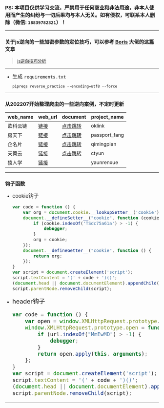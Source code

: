 ### PS: 本项目仅供学习交流，严禁用于任何商业和非法用途，非本人使用而产生的纠纷与一切后果均与本人无关。如有侵权，可联系本人删除（微信: `18839782321`）！

***

### 关于js逆向的一些加密参数的定位技巧，可以参考 [Boris](https://github.com/Boris-code) 大佬的这篇文章

> [js逆向技巧分析](https://zhuanlan.zhihu.com/p/108207751)

***

- <big>生成 `requirements.txt`</big>
  ```
  pipreqs reverse_practice --encoding=utf8 --force
  ```

***

### 从202207开始整理爬虫的一些逆向案例，不定时更新

web_name  |web_url|  document  |  project_name
---|---|---|---
欧科云链  |  [链接](https://www.oklink.com/zh-cn/btc/tx-list?limit=20&pageNum=1)  |  [点击跳转](https://blog.csdn.net/qq_42598133/article/details/125619096?spm=1001.2014.3001.5501)  | oklink
房天下  |  [链接](https://passport.fang.com/)  |  [点击跳转](https://blog.csdn.net/qq_42598133/article/details/125658235?spm=1001.2014.3001.5501)  |  passport_fang
企名片  |  [链接](https://www.qimingpian.cn/finosda/project/pinvestment)  |  [点击跳转](https://blog.csdn.net/qq_42598133/article/details/125782518?spm=1001.2014.3001.5502)  |  qimingpian
天翼云  |  [链接](https://m.ctyun.cn/wap/main/auth/login)  |  [点击跳转](https://blog.csdn.net/qq_42598133/article/details/125867236?spm=1001.2014.3001.5501)  |  ctyun
猿人学  | [链接](https://www.python-spider.com/challenge/)  |    |  yaunrenxue

***

### 钩子函数

- <big>cookie钩子

  ```javascript
  var code = function () {
      var org = document.cookie.__lookupSetter__('cookie');
      document.__defineSetter__("cookie", function (cookie) {
          if (cookie.indexOf('TSdc75a61a') > -1) {
              debugger;
          }
          org = cookie;
      });
      document.__defineGetter__("cookie", function () {
          return org;
      });
  }
  var script = document.createElement('script');
  script.textContent = '(' + code + ')()';
  (document.head || document.documentElement).appendChild(script);
  script.parentNode.removeChild(script);
  ```

- <big>header钩子

  ```javascript
  var code = function () {
      var open = window.XMLHttpRequest.prototype.open;
      window.XMLHttpRequest.prototype.open = function (method, url, async) {
          if (url.indexOf("MmEwMD") > -1) {
              debugger;
          }
          return open.apply(this, arguments);
      };
  }
  var script = document.createElement('script');
  script.textContent = '(' + code + ')()';
  (document.head || document.documentElement).appendChild(script);
  script.parentNode.removeChild(script);
  ```

***
